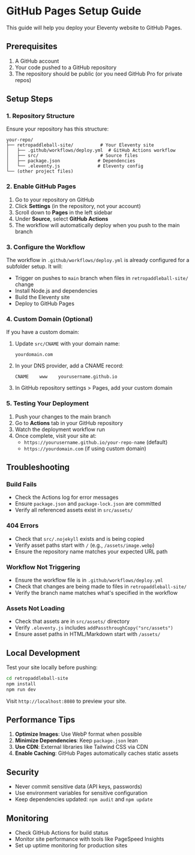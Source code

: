# GitHub Pages Setup Guide

This guide will help you deploy your Eleventy website to GitHub Pages.

## Prerequisites

1. A GitHub account
2. Your code pushed to a GitHub repository
3. The repository should be public (or you need GitHub Pro for private repos)

## Setup Steps

### 1. Repository Structure
Ensure your repository has this structure:
```
your-repo/
├── retropaddleball-site/          # Your Eleventy site
│   ├── .github/workflows/deploy.yml  # GitHub Actions workflow
│   ├── src/                       # Source files
│   ├── package.json              # Dependencies
│   └── .eleventy.js              # Eleventy config
└── (other project files)
```

### 2. Enable GitHub Pages

1. Go to your repository on GitHub
2. Click **Settings** (in the repository, not your account)
3. Scroll down to **Pages** in the left sidebar
4. Under **Source**, select **GitHub Actions**
5. The workflow will automatically deploy when you push to the main branch

### 3. Configure the Workflow

The workflow in `.github/workflows/deploy.yml` is already configured for a subfolder setup. It will:
- Trigger on pushes to `main` branch when files in `retropaddleball-site/` change
- Install Node.js and dependencies
- Build the Eleventy site
- Deploy to GitHub Pages

### 4. Custom Domain (Optional)

If you have a custom domain:

1. Update `src/CNAME` with your domain name:
   ```
   yourdomain.com
   ```

2. In your DNS provider, add a CNAME record:
   ```
   CNAME    www    yourusername.github.io
   ```

3. In GitHub repository settings > Pages, add your custom domain

### 5. Testing Your Deployment

1. Push your changes to the main branch
2. Go to **Actions** tab in your GitHub repository
3. Watch the deployment workflow run
4. Once complete, visit your site at:
   - `https://yourusername.github.io/your-repo-name` (default)
   - `https://yourdomain.com` (if using custom domain)

## Troubleshooting

### Build Fails
- Check the Actions log for error messages
- Ensure `package.json` and `package-lock.json` are committed
- Verify all referenced assets exist in `src/assets/`

### 404 Errors
- Check that `src/.nojekyll` exists and is being copied
- Verify asset paths start with `/` (e.g., `/assets/image.webp`)
- Ensure the repository name matches your expected URL path

### Workflow Not Triggering
- Ensure the workflow file is in `.github/workflows/deploy.yml`
- Check that changes are being made to files in `retropaddleball-site/`
- Verify the branch name matches what's specified in the workflow

### Assets Not Loading
- Check that assets are in `src/assets/` directory
- Verify `.eleventy.js` includes `addPassthroughCopy("src/assets")`
- Ensure asset paths in HTML/Markdown start with `/assets/`

## Local Development

Test your site locally before pushing:

```bash
cd retropaddleball-site
npm install
npm run dev
```

Visit `http://localhost:8080` to preview your site.

## Performance Tips

1. **Optimize Images**: Use WebP format when possible
2. **Minimize Dependencies**: Keep `package.json` lean
3. **Use CDN**: External libraries like Tailwind CSS via CDN
4. **Enable Caching**: GitHub Pages automatically caches static assets

## Security

- Never commit sensitive data (API keys, passwords)
- Use environment variables for sensitive configuration
- Keep dependencies updated: `npm audit` and `npm update`

## Monitoring

- Check GitHub Actions for build status
- Monitor site performance with tools like PageSpeed Insights
- Set up uptime monitoring for production sites
